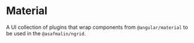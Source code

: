 # Material

A UI collection of plugins that wrap components from `@angular/material` to be used in the `@asafmalin/ngrid`.

